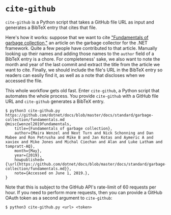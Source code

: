 # `cite-github`

`cite-github` is a Python script that takes a GitHub file URL as input and generates a BibTeX entry that cites that file.

Here's how it works: suppose that we want to cite ["Fundamentals of garbage collection,"](https://github.com/dotnet/docs/blob/master/docs/standard/garbage-collection/fundamentals.md) an article on the garbage collector for the .NET framework.
Quite a few people have contributed to that article. Manually looking up their names and adding those names to the `author` field of a BibTeX entry is a chore.
For completeness' sake, we also want to note the month and year of the last commit and extract the title from the article we want to cite.
Finally, we should include the file's URL in the BibTeX entry so readers can easily find it, as well as a note that discloses when we accessed the file.

This whole workflow gets old fast. Enter `cite-github`, a Python script that automates the whole process. You provide `cite-github` with a GitHub file URL and `cite-github` generates a BibTeX entry.
```console
$ python3 cite-github.py https://github.com/dotnet/docs/blob/master/docs/standard/garbage-collection/fundamentals.md
@misc{wenzel2019fundamentals,
	title={Fundamentals of garbage collection},
	author={Maira Wenzel and Next Turn and Nick Schonning and Dan Mabee and Ron Petrusha and Mike B and Jan Kotas and Aymeric A and xaviex and Mike Jones and Michal Ciechan and Alan and Luke Latham and tompratt-AQ},
	month={May},
	year={2019},
	howpublished={\url{https://github.com/dotnet/docs/blob/master/docs/standard/garbage-collection/fundamentals.md}},
	note={Accessed on June 1, 2019.},
}
```

Note that this is subject to the GitHub API's rate-limit of 60 requests per hour. If you need to perform more requests, then you can provide a GitHub OAuth token as a second argument to `cite-github`:
```console
$ python3 cite-github.py <url> <token>
```
